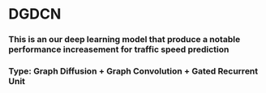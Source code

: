 # DGDCN
### This is an our deep learning model that produce a notable performance increasement for traffic speed prediction
### Type: Graph Diffusion + Graph Convolution + Gated Recurrent Unit
